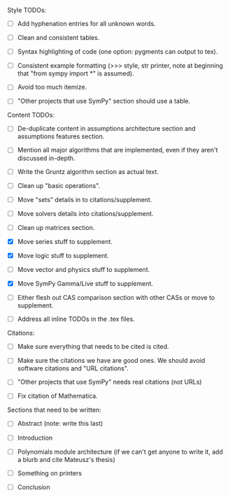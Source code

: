 Style TODOs:

- [ ] Add hyphenation entries for all unknown words.

- [ ] Clean and consistent tables.

- [ ] Syntax highlighting of code (one option: pygments can output to tex).

- [ ] Consistent example formatting (>>> style, str printer, note at beginning
  that "from sympy import *" is assumed).

- [ ] Avoid too much itemize.

- [ ] "Other projects that use SymPy" section should use a table.

Content TODOs:

- [ ] De-duplicate content in assumptions architecture section and assumptions
  features section.

- [ ] Mention all major algorithms that are implemented, even if they aren't
  discussed in-depth.

- [ ] Write the Gruntz algorithm section as actual text.

- [ ] Clean up "basic operations".

- [ ] Move "sets" details in to citations/supplement.

- [ ] Move solvers details into citations/supplement.

- [ ] Clean up matrices section.

- [x] Move series stuff to supplement.

- [x] Move logic stuff to supplement.

- [ ] Move vector and physics stuff to supplement.

- [x] Move SymPy Gamma/Live stuff to supplement.

- [ ] Either flesh out CAS comparison section with other CASs or move to
  supplement.

- [ ] Address all inline TODOs in the .tex files.

Citations:

- [ ] Make sure everything that needs to be cited is cited.

- [ ] Make sure the citations we have are good ones. We should avoid software
citations and "URL citations".

- [ ] "Other projects that use SymPy" needs real citations (not URLs)

- [ ] Fix citation of Mathematica.

Sections that need to be written:

- [ ] Abstract (note: write this last)

- [ ] Introduction

- [ ] Polynomials module architecture (if we can't get anyone to write it, add a
  blurb and cite Mateusz's thesis)

- [ ] Something on printers

- [ ] Conclusion
